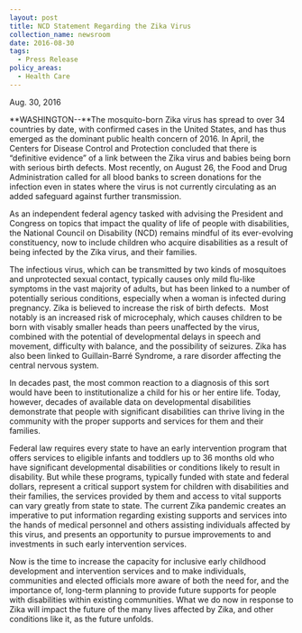 ```yaml
---
layout: post
title: NCD Statement Regarding the Zika Virus
collection_name: newsroom
date: 2016-08-30
tags:
  - Press Release
policy_areas:
  - Health Care
---
```


A﻿ug. 30, 2016

**W﻿ASHINGTON--**The mosquito-born Zika virus has spread to over 34 countries by date, with confirmed cases in the United States, and has thus emerged as the dominant public health concern of 2016. In April, the Centers for Disease Control and Protection concluded that there is “definitive evidence” of a link between the Zika virus and babies being born with serious birth defects. Most recently, on August 26, the Food and Drug Administration called for all blood banks to screen donations for the infection even in states where the virus is not currently circulating as an added safeguard against further transmission.



As an independent federal agency tasked with advising the President and Congress on topics that impact the quality of life of people with disabilities, the National Council on Disability (NCD) remains mindful of its ever-evolving constituency, now to include children who acquire disabilities as a result of being infected by the Zika virus, and their families.



The infectious virus, which can be transmitted by two kinds of mosquitoes and unprotected sexual contact, typically causes only mild flu-like symptoms in the vast majority of adults, but has been linked to a number of potentially serious conditions, especially when a woman is infected during pregnancy. Zika is believed to increase the risk of birth defects.  Most notably is an increased risk of microcephaly, which causes children to be born with visably smaller heads than peers unaffected by the virus, combined with the potential of developmental delays in speech and movement, difficulty with balance, and the possibility of seizures. Zika has also been linked to Guillain-Barré Syndrome, a rare disorder affecting the central nervous system.



In decades past, the most common reaction to a diagnosis of this sort would have been to institutionalize a child for his or her entire life. Today, however, decades of available data on developmental disabilities demonstrate that people with significant disabilities can thrive living in the community with the proper supports and services for them and their families.



Federal law requires every state to have an early intervention program that offers services to eligible infants and toddlers up to 36 months old who have significant developmental disabilities or conditions likely to result in disability. But while these programs, typically funded with state and federal dollars, represent a critical support system for children with disabilities and their families, the services provided by them and access to vital supports can vary greatly from state to state. The current Zika pandemic creates an imperative to put information regarding existing supports and services into the hands of medical personnel and others assisting individuals affected by this virus, and presents an opportunity to pursue improvements to and investments in such early intervention services.



Now is the time to increase the capacity for inclusive early childhood development and intervention services and to make individuals, communities and elected officials more aware of both the need for, and the importance of, long-term planning to provide future supports for people with disabilities within existing communities. What we do now in response to Zika will impact the future of the many lives affected by Zika, and other conditions like it, as the future unfolds.
